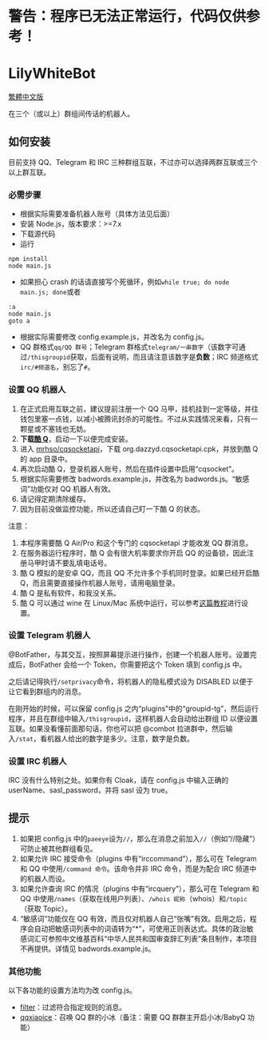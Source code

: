 # 警告：程序已无法正常运行，代码仅供参考！

LilyWhiteBot
===

[繁體中文版](https://github.com/mrhso/LilyWhiteBot-Ishisashi/blob/master/README.md)

在三个（或以上）群组间传话的机器人。

## 如何安装
目前支持 QQ、Telegram 和 IRC 三种群组互联，不过亦可以选择两群互联或三个以上群互联。

### 必需步骤
* 根据实际需要准备机器人账号（具体方法见后面）
* 安装 Node.js，版本要求：>=7.x
* 下载源代码
* 运行
```
npm install
node main.js
```
* 如果担心 crash 的话请直接写个死循环，例如`while true; do node main.js; done`或者
```batch
:a
node main.js
goto a
```
* 根据实际需要修改 config.example.js，并改名为 config.js。
* QQ 群格式`qq/QQ 群号`；Telegram 群格式`telegram/一串数字`（该数字可通过`/thisgroupid`获取，后面有说明，而且请注意该数字是**负数**；IRC 频道格式`irc/#频道名`，别忘了`#`。

### 设置 QQ 机器人
1. 在正式启用互联之前，建议提前注册一个 QQ 马甲，挂机挂到一定等级，并往钱包里塞一点钱，以减小被腾讯封杀的可能性。不过从实践情况来看，只有一颗星或不塞钱也无妨。
2. **下载[酷 Q](https://cqp.cc/)**，启动一下以便完成安装。
3. 进入 [mrhso/cqsocketapi](https://bintray.com/mrhso/cqsocketapi/nodejs/_latestVersion)，下载 org.dazzyd.cqsocketapi.cpk，并放到酷 Q 的 app 目录中。
4. 再次启动酷 Q，登录机器人账号，然后在插件设置中启用“cqsocket”。
5. 根据实际需要修改 badwords.example.js，并改名为 badwords.js。“敏感词”功能仅对 QQ 机器人有效。
6. 请记得定期清除缓存。
7. 因为目前没做监控功能，所以还请自己盯一下酷 Q 的状态。

注意：
1. 本程序需要酷 Q Air/Pro 和这个专门的 cqsocketapi 才能收发 QQ 群消息。
2. 在服务器运行程序时，酷 Q 会有很大机率要求你开启 QQ 的设备锁，因此注册马甲时请不要乱填电话号。
3. 酷 Q 模拟的是安卓 QQ，而且 QQ 不允许多个手机同时登录。如果已经开启酷 Q，而且需要直接操作机器人账号，请用电脑登录。
4. 酷 Q 是私有软件，和我没关系。
5. 酷 Q 可以通过 wine 在 Linux/Mac 系统中运行，可以参考[这篇教程](https://cqp.cc/t/30970)进行设置。

### 设置 Telegram 机器人
@BotFather，与其交互，按照屏幕提示进行操作，创建一个机器人账号。设置完成后，BotFather 会给一个 Token，你需要把这个 Token 填到 config.js 中。

之后请记得执行`/setprivacy`命令，将机器人的隐私模式设为 DISABLED 以便于让它看到群组内的消息。

在刚开始的时候，可以保留 config.js 之内“plugins”中的“groupid-tg”，然后运行程序，并且在群组中输入`/thisgroupid`，这样机器人会自动给出群组 ID 以便设置互联。如果没看懂前面那句话，你也可以把 @combot 拉进群中，然后输入`/stat`，看机器人给出的数字是多少。注意，数字是负数。

### 设置 IRC 机器人
IRC 没有什么特别之处。如果你有 Cloak，请在 config.js 中输入正确的 userName、sasl_password，并将 sasl 设为 true。

## 提示

1. 如果把 config.js 中的`paeeye`设为`//`，那么在消息之前加入`//`（例如“//隐藏”）可防止被其他群组看见。
2. 如果允许 IRC 接受命令（plugins 中有“irccommand”），那么可在 Telegram 和 QQ 中使用`/command 命令`。该命令并非 IRC 命令，而是为配合 IRC 频道中的机器人而设。
3. 如果允许查询 IRC 的情况（plugins 中有“ircquery”），那么可在 Telegram 和 QQ 中使用`/names`（获取在线用户列表）、`/whois 昵称`（whois）和`/topic`（获取 Topic）。
4. “敏感词”功能仅在 QQ 有效，而且仅对机器人自己“张嘴”有效。启用之后，程序会自动把敏感词列表中的词语转为“*”，可使用正则表达式。具体的政治敏感词汇可参照中文维基百科“中华人民共和国审查辞汇列表”条目制作，本项目不再提供。详情见 badwords.example.js。

### 其他功能
以下各功能的设置方法均为改 config.js。
* [filter](https://github.com/vjudge1/LilyWhiteBot/blob/master/plugins/filter.js)：过滤符合指定规则的消息。
* [qqxiaoice](https://github.com/vjudge1/LilyWhiteBot/blob/master/plugins/qqxiaoice.js)：召唤 QQ 群的小冰（备注：需要 QQ 群群主开启小冰/BabyQ 功能）
